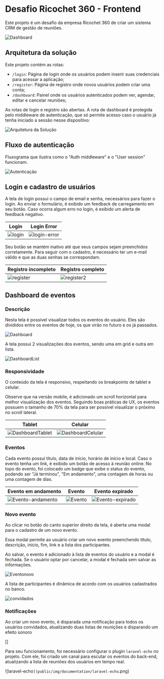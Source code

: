 # Desafio Ricochet 360 - Frontend

Este projeto é um desafio da empresa Ricochet 360 de criar um sistema CRM de gestão de reuniões.

![Dashboard](public/img/documentation/dashboard.png)

## Arquitetura da solução

Este projeto contém as rotas:

- `/login`: Página de login onde os usuários podem inserir suas credenciais para acessar a aplicação;
- `/register`: Página de registro onde novos usuários podem criar uma conta;
- `/dashboard`: Painel onde os usuários autenticados podem ver, agendar, editar e cancelar reuniões;

As rotas de login e registro são abertas. A rota de dashboard é protegida pelo middleware de autenticação, que só permite acesso caso o usuário já tenha iniciado a sessão nesse dispositivo:

![Arquitetura da Solução](public/img/documentation/arquiteture.png)

## Fluxo de autenticação

Fluxograma que ilustra como o "Auth middleware" e o "User session" funcionam.

![Autenticação](public/img/documentation/auth.png)

## Login e cadastro de usuários

A tela de login possui o campo de email e senha, necessários para fazer o login. Ao enviar o formulário, é exibido um feedback de carregamento em seu botão. Caso ocorra algum erro no login, é exibido um alerta de feedback negativo.

| Login | Login Error |
| --- | --- |
| ![login](public/img/documentation/login.png) | ![login-error](public/img/documentation/login-error.png) |

Seu botão se mantém inativo até que seus campos sejam preenchidos corretamente. Para seguir com o cadastro, é necessário ter um e-mail válido e que as duas senhas se correspondam.

| Registro incompleto | Registro completo |
| --- | --- |
| ![register](public/img/documentation/register.png) | ![register2](public/img/documentation/register2.png) |

## Dashboard de eventos

### Descrição

Nesta tela é possível visualizar todos os eventos do usuário. Eles são divididos entre os eventos de hoje, os que virão no futuro e os já passados.

![Dashboard](public/img/documentation/dashboard.png)

A tela possui 2 visualizações dos eventos, sendo uma em grid e outra em lista.

![DashboardList](public/img/documentation/dashboardList.png)

### Responsividade

O conteúdo da tela é responsivo, respeitando os breakpoints de tablet e celular.

Observe que na versão mobile, é adicionado um scroll horizontal para melhor visualização dos eventos. Seguindo boas práticas de UX, os eventos possuem o tamanho de 70% da tela para ser possível visualizar o próximo no scroll lateral.

| Tablet | Celular |
| --- | --- |
| ![DashboardTablet](public/img/documentation/dashboardTablet.png) | ![DashboardCelular](public/img/documentation/dashboardCelular.png) |

### Eventos

Cada evento possui título, data de início, horário de início e local. Caso o evento tenha um link, é exibido um botão de acesso à reunião online. No topo do evento, foi colocado um badge que exibe o status do evento, podendo ser "Já terminou", "Em andamento", uma contagem de horas ou uma contagem de dias.

| Evento em andamento | Evento | Evento expirado |
| --- | --- | --- |
| ![Evento-andamento](public/img/documentation/event-andamento.png) | ![Evento](public/img/documentation/event.png) | ![Evento-expirado](public/img/documentation/event-expirado.png) |

### Novo evento

Ao clicar no botão do canto superior direito da tela, é aberta uma modal para o cadastro de um novo evento.

Essa modal permite ao usuário criar um novo evento preenchendo título, descrição, início, fim, link e a lista dos participantes.

Ao salvar, o evento é adicionado à lista de eventos do usuário e a modal é fechada. Se o usuário optar por cancelar, a modal é fechada sem salvar as informações.

![Eventonovo](public/img/documentation/new-event.png)

A lista de participantes é dinâmica de acordo com os usuários cadastrados no banco.

![convidados](public/img/documentation/event-participants.png)

### Notificações

Ao criar um novo evento, é disparada uma notificação para todos os usuários convidados, atualizando duas listas de reunições e disparando um efeito sonoro

[]

Para seu funcionamento, foi necessário configurar o plugin `laravel-echo` no projeto. Com ele, foi criado um canal para escutar os eventos do back-end, atualizando a lista de reuniões dos usuários em tempo real.

![laravel-echo`](public/img/documentation/laravel-echo`.png)
